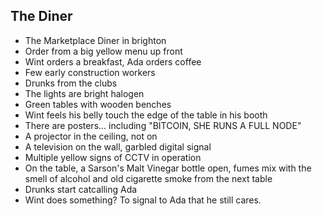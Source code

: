 ## The Diner

- The Marketplace Diner in brighton
- Order from a big yellow menu up front
- Wint orders a breakfast, Ada orders coffee
- Few early construction workers
- Drunks from the clubs
- The lights are bright halogen
- Green tables with wooden benches
- Wint feels his belly touch the edge of the table in his booth
- There are posters... including "BITCOIN, SHE RUNS A FULL NODE"
- A projector in the ceiling, not on
- A television on the wall, garbled digital signal
- Multiple yellow signs of CCTV in operation
- On the table, a Sarson's Malt Vinegar bottle open, fumes mix with the smell of alcohol and old cigarette smoke from the next table
- Drunks start catcalling Ada
- Wint does something? To signal to Ada that he still cares.
